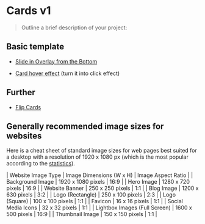 # Cards v1
> Outline a brief description of your project:

## Basic template

- [Slide in Overlay from the Bottom](https://www.w3schools.com/css/tryit.asp?filename=trycss_css_image_overlay_slidebottom)

- [Card hover effect](https://codepen.io/t_afif/pen/PoBQRmj) (turn it into click effect)

## Further 
- [Flip Cards](https://de.webmasters-europe.org/my-account/my-courses/1916/modules/1943/classes/2701/chapters/588078b5ddca08e43aced464844e7b45)


Generally recommended image sizes for websites
----------------------------------------------

Here is a cheat sheet of standard image sizes for web pages best suited for a desktop with a resolution of 1920 x 1080 px (which is the most popular according to the [statistics](https://gs.statcounter.com/screen-resolution-stats)).

| Website Image Type | Image Dimensions (W x H) | Image Aspect Ratio |
| Background Image | 1920 x 1080 pixels | 16:9 |
| Hero Image | 1280 x 720 pixels | 16:9 |
| Website Banner | 250 x 250 pixels | 1:1 |
| Blog Image | 1200 x 630 pixels | 3:2 |
| Logo (Rectangle) | 250 x 100 pixels | 2:3 |
| Logo (Square) | 100 x 100 pixels | 1:1 |
| Favicon | 16 x 16 pixels | 1:1 |
| Social Media Icons | 32 x 32 pixels | 1:1 |
| Lightbox Images (Full Screen) | 1600 x 500 pixels | 16:9 |
| Thumbnail Image | 150 x 150 pixels | 1:1 |

